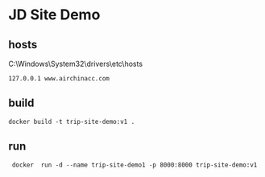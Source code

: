 # JD Site Demo

## hosts 

C:\Windows\System32\drivers\etc\hosts 
```
127.0.0.1 www.airchinacc.com
```

## build

```
docker build -t trip-site-demo:v1 .
```


## run 

```
 docker  run -d --name trip-site-demo1 -p 8000:8000 trip-site-demo:v1
```